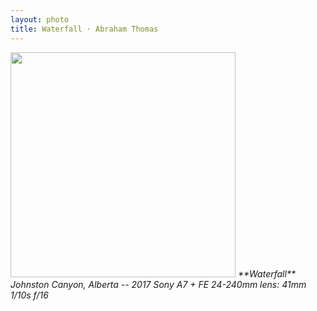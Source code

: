 ```yaml
---
layout: photo
title: Waterfall · Abraham Thomas
---
```


<img src="/assets/photos/Waterfall.jpg" width="360px" class="photo">

<i>
**Waterfall**  
Johnston Canyon, Alberta -- 2017  
Sony A7 + FE 24-240mm lens: 41mm 1/10s f/16  
</i>
